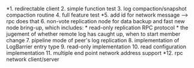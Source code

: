 *1. redirectable client
2. simple function test
3. log compaction/snapshot compaction routine
4. full feature test
*5. add id for network message  --> rpc does that
6. non-vote replication node for data backup and fast new node bring-up, which includes:
    * read-only replication RPC protocol
    * the jugement of whether remote log has caught up, when to start member change
7. pipeline mode of peer's log replication
8. implementation of LogBarrier entry type
9. read-only implementation
10. read configuration implementation
11. multiple end point network address support
*12. rpc network client/server

